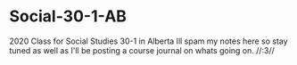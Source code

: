 # Social-30-1-AB
2020 Class for Social Studies 30-1 in Alberta
Ill spam my notes here so stay tuned as well as I'll be posting a course journal on whats going on. //:3//
